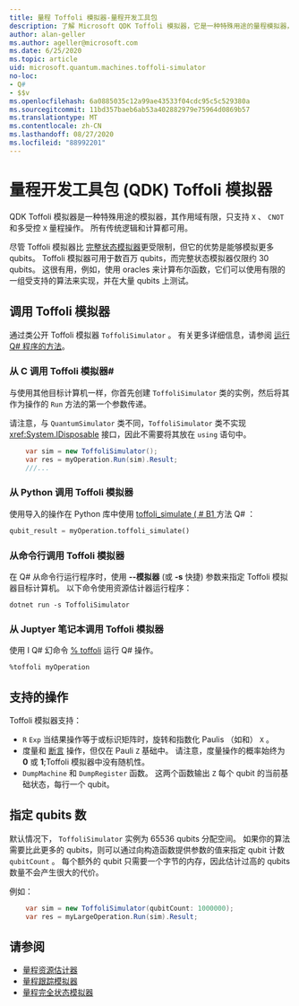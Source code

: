```yaml
---
title: 量程 Toffoli 模拟器-量程开发工具包
description: 了解 Microsoft QDK Toffoli 模拟器，它是一种特殊用途的量程模拟器，可与数百万 qubits 一起使用。
author: alan-geller
ms.author: ageller@microsoft.com
ms.date: 6/25/2020
ms.topic: article
uid: microsoft.quantum.machines.toffoli-simulator
no-loc:
- Q#
- $$v
ms.openlocfilehash: 6a0885035c12a99ae43533f04cdc95c5c529380a
ms.sourcegitcommit: 11bd357baeb6ab53a402882979e75964d0869b57
ms.translationtype: MT
ms.contentlocale: zh-CN
ms.lasthandoff: 08/27/2020
ms.locfileid: "88992201"
---
```

# <a name="quantum-development-kit-qdk-toffoli-simulator"></a>量程开发工具包 (QDK) Toffoli 模拟器

QDK Toffoli 模拟器是一种特殊用途的模拟器，其作用域有限，只支持 `X` 、 `CNOT` 和多受控 `X` 量程操作。 所有传统逻辑和计算都可用。

尽管 Toffoli 模拟器比 [完整状态模拟器](xref:microsoft.quantum.machines.full-state-simulator)更受限制，但它的优势是能够模拟更多 qubits。 Toffoli 模拟器可用于数百万 qubits，而完整状态模拟器仅限约 30 qubits。 这很有用，例如，使用 oracles 来计算布尔函数，它们可以使用有限的一组受支持的算法来实现，并在大量 qubits 上测试。

## <a name="invoking-the-toffoli-simulator"></a>调用 Toffoli 模拟器

通过类公开 Toffoli 模拟器 `ToffoliSimulator` 。 有关更多详细信息，请参阅 [运行 Q# 程序的方法](xref:microsoft.quantum.guide.host-programs)。

### <a name="invoking-the-toffoli-simulator-from-c"></a>从 C 调用 Toffoli 模拟器#

与使用其他目标计算机一样，你首先创建 `ToffoliSimulator` 类的实例，然后将其作为操作的 `Run` 方法的第一个参数传递。

请注意，与 `QuantumSimulator` 类不同，`ToffoliSimulator` 类不实现 <xref:System.IDisposable> 接口，因此不需要将其放在 `using` 语句中。

```csharp
    var sim = new ToffoliSimulator();
    var res = myOperation.Run(sim).Result;
    ///...
```

### <a name="invoking-the-toffoli-simulator-from-python"></a>从 Python 调用 Toffoli 模拟器

使用导入的操作在 Python 库中使用 [toffoli_simulate ( # B1 ](https://docs.microsoft.com/python/qsharp-core/qsharp.loader.qsharpcallable) 方法 Q# ：

```python
qubit_result = myOperation.toffoli_simulate()
```

### <a name="invoking-the-toffoli-simulator-from-the-command-line"></a>从命令行调用 Toffoli 模拟器

在 Q# 从命令行运行程序时，使用 **--模拟器** (或 **-s** 快捷) 参数来指定 Toffoli 模拟器目标计算机。 以下命令使用资源估计器运行程序： 

```dotnetcli
dotnet run -s ToffoliSimulator
```

### <a name="invoking-the-toffoli-simulator-from-juptyer-notebooks"></a>从 Juptyer 笔记本调用 Toffoli 模拟器

使用 I Q# 幻命令 [% toffoli](xref:microsoft.quantum.iqsharp.magic-ref.toffoli) 运行 Q# 操作。

```
%toffoli myOperation
```

## <a name="supported-operations"></a>支持的操作

Toffoli 模拟器支持：

* `R` `Exp` 当结果操作等于或标识矩阵时，旋转和指数化 Paulis （如和） `X` 。
* 度量和 [断言](xref:microsoft.quantum.diagnostics.assertmeasurement) 操作，但仅在 Pauli `Z` 基础中。 请注意，度量操作的概率始终为 **0** 或 **1**;Toffoli 模拟器中没有随机性。
* `DumpMachine` 和 `DumpRegister` 函数。
这两个函数输出 `Z` 每个 qubit 的当前基础状态，每行一个 qubit。

## <a name="specifying-the-number-of-qubits"></a>指定 qubits 数

默认情况下， `ToffoliSimulator` 实例为 65536 qubits 分配空间。
如果你的算法需要比此更多的 qubits，则可以通过向构造函数提供参数的值来指定 qubit 计数 `qubitCount` 。
每个额外的 qubit 只需要一个字节的内存，因此估计过高的 qubits 数量不会产生很大的代价。

例如：

```csharp
    var sim = new ToffoliSimulator(qubitCount: 1000000);
    var res = myLargeOperation.Run(sim).Result;
```

## <a name="see-also"></a>请参阅

- [量程资源估计器](xref:microsoft.quantum.machines.resources-estimator)
- [量程跟踪模拟器](xref:microsoft.quantum.machines.qc-trace-simulator.intro)
- [量程完全状态模拟器](xref:microsoft.quantum.machines.full-state-simulator) 